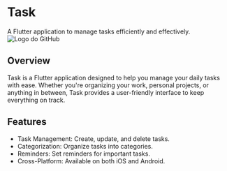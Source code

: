 # Task

A Flutter application to manage tasks efficiently and effectively.   ![Logo do GitHub](https://w7.pngwing.com/pngs/537/866/png-transparent-flutter-hd-logo.png)

## Overview

Task is a Flutter application designed to help you manage your daily tasks with ease. Whether you're organizing your work, personal projects, or anything in between, Task provides a user-friendly interface to keep everything on track.

## Features

- Task Management: Create, update, and delete tasks.
- Categorization: Organize tasks into categories.
- Reminders: Set reminders for important tasks.
- Cross-Platform: Available on both iOS and Android.
